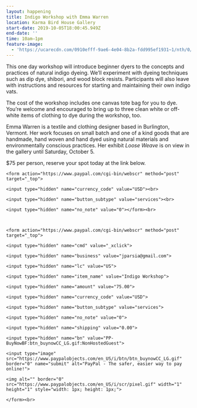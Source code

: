 ```yaml
---
layout: happening
title: Indigo Workshop with Emma Warren
location: Karma Bird House Gallery
start-date: 2019-10-05T18:00:45.949Z
end-date: ''
time: 10am–1pm
feature-image:
  - 'https://ucarecdn.com/0910efff-9ae6-4e04-8b2a-fdd995ef1931~1/nth/0/'
---
```

This one day workshop will introduce beginner dyers to the concepts and practices of natural indigo dyeing. We’ll experiment with dyeing techniques such as dip dye, shibori, and wood block resists. Participants will also leave with instructions and resources for starting and maintaining their own indigo vats. 

The cost of the workshop includes one canvas tote bag for you to dye. You’re welcome and encouraged to bring up to three clean white or off-white items of clothing to dye during the workshop, too.

Emma Warren is a textile and clothing designer based in Burlington, Vermont. Her work focuses on small batch and one of a kind goods that are handmade, hand woven and hand dyed using natural materials and environmentally conscious practices. Her exhibit _Loose Weave_ is on view in the gallery until Saturday, October 5.

$75 per person, reserve your spot today at the link below.

```
<form action="https://www.paypal.com/cgi-bin/webscr" method="post" target="_top">
```

```
<input type="hidden" name="currency_code" value="USD"><br>
```

```
<input type="hidden" name="button_subtype" value="services"><br>
```

```
<input type="hidden" name="no_note" value="0"></form><br>
```

```

```

```

```

```
<form action="https://www.paypal.com/cgi-bin/webscr" method="post" target="_top">
```

```
<input type="hidden" name="cmd" value="_xclick">
```

```
<input type="hidden" name="business" value="jparsia@gmail.com">
```

```
<input type="hidden" name="lc" value="US">
```

```
<input type="hidden" name="item_name" value="Indigo Workshop">
```

```
<input type="hidden" name="amount" value="75.00">
```

```
<input type="hidden" name="currency_code" value="USD">
```

```
<input type="hidden" name="button_subtype" value="services">
```

```
<input type="hidden" name="no_note" value="0">
```

```
<input type="hidden" name="shipping" value="0.00">
```

```
<input type="hidden" name="bn" value="PP-BuyNowBF:btn_buynowCC_LG.gif:NonHostedGuest">
```

```
<input type="image" src="https://www.paypalobjects.com/en_US/i/btn/btn_buynowCC_LG.gif" border="0" name="submit" alt="PayPal - The safer, easier way to pay online!">
```

```
<img alt="" border="0" src="https://www.paypalobjects.com/en_US/i/scr/pixel.gif" width="1" height="1" style="width: 1px; height: 1px;">
```

```
</form><br>
```

```

```
